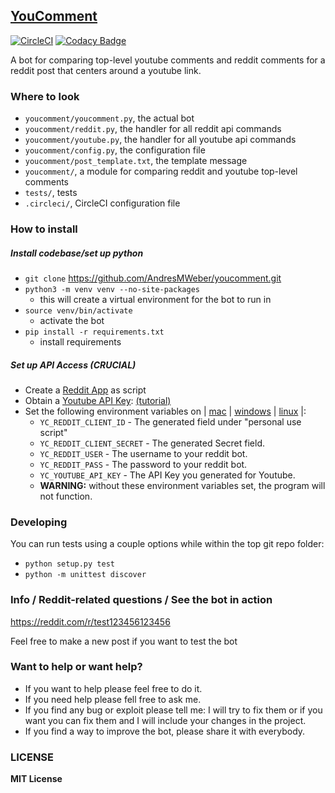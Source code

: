 ## [YouComment](http://www.reddit.com/u/youtube_comment_bot)
[![CircleCI](https://circleci.com/gh/AndresMWeber/youcomment.svg?style=svg)](https://circleci.com/gh/AndresMWeber/youcomment)
[![Codacy Badge](https://api.codacy.com/project/badge/Grade/1bbac98237544bc49d40ea95ee5e8ffc)](https://www.codacy.com/app/AndresMWeber/youcomment?utm_source=github.com&amp;utm_medium=referral&amp;utm_content=AndresMWeber/youcomment&amp;utm_campaign=Badge_Grade)

A bot for comparing top-level youtube comments and reddit comments for a reddit post that centers around a youtube link.


### Where to look

* `youcomment/youcomment.py`, the actual bot
* `youcomment/reddit.py`, the handler for all reddit api commands
* `youcomment/youtube.py`, the handler for all youtube api commands
* `youcomment/config.py`, the configuration file
* `youcomment/post_template.txt`, the template message
* `youcomment/`, a module for comparing reddit and youtube top-level comments
* `tests/`, tests
* `.circleci/`, CircleCI configuration file

### How to install
##### Install codebase/set up python
* `git clone` https://github.com/AndresMWeber/youcomment.git
* `python3 -m venv venv --no-site-packages`
	* this will create a virtual environment for the bot to run in
* `source venv/bin/activate`
	* activate the bot
* `pip install -r requirements.txt`
	* install requirements

##### Set up API Access (*CRUCIAL*)
* Create a [Reddit App](http://reddit.com/prefs/apps) as script
* Obtain a [Youtube API Key](https://console.developers.google.com/apis/credentials): [(tutorial)](https://developers.google.com/youtube/registering_an_application#Create_API_Keys)
* Set the following environment variables on | [mac](https://stackoverflow.com/questions/7501678/set-environment-variables-on-mac-os-x-lion) | [windows](https://superuser.com/questions/1334129/setting-an-environment-variable-in-windows-10-gpodder) | [linux](https://stackoverflow.com/questions/45502996/how-to-set-environment-variable-in-linux-permanently) |: 
    * `YC_REDDIT_CLIENT_ID` - The generated field under "personal use script"
    * `YC_REDDIT_CLIENT_SECRET` - The generated Secret field.
    * `YC_REDDIT_USER` - The username to your reddit bot.
    * `YC_REDDIT_PASS` - The password to your reddit bot.
    * `YC_YOUTUBE_API_KEY` - The API Key you generated for Youtube.
    - **WARNING:** without these environment variables set, the program will not function.   

### Developing
You can run tests using a couple options while within the top git repo folder:
* `python setup.py test`
* `python -m unittest discover`

### Info / Reddit-related questions / See the bot in action

https://reddit.com/r/test123456123456

Feel free to make a new post if you want to test the bot

### Want to help or want help?

* If you want to help please feel free to do it.
* If you need help please fell free to ask me.
* If you find any bug or exploit please tell me: I will try to fix them or if you want you can fix them and I will include your changes in the project.
* If you find a way to improve the bot, please share it with everybody.

### LICENSE

**MIT License**
